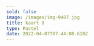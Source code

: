```yaml
---
sold: false
image: /images/img-9407.jpg
title: kaart 8
type: Pastel
date: 2022-04-07T07:44:08.618Z
---
```

